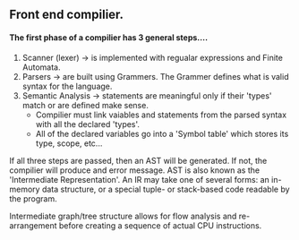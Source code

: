 ## Front end compilier.

#### The first phase of a compilier has 3 general steps....

1. Scanner (lexer) -> is implemented with regualar expressions and Finite Automata.
2. Parsers -> are built using Grammers. The Grammer defines what is valid syntax for the language.
3. Semantic Analysis -> statements are meaningful only if their 'types' match or are defined make sense.
   - Compilier must link vaiables and statements from the parsed syntax with all the declared 'types'.
   - All of the declared variables go into a 'Symbol table' which stores its type, scope, etc...

If all three steps are passed, then an AST will be generated. If not, the compilier will produce and error message.
AST is also known as the 'Intermediate Representation'. An IR may take one of several forms: an in-memory data structure, or a special tuple- or stack-based code readable by the program.

Intermediate graph/tree structure allows for flow analysis and re-arrangement before creating a sequence of actual CPU instructions.
